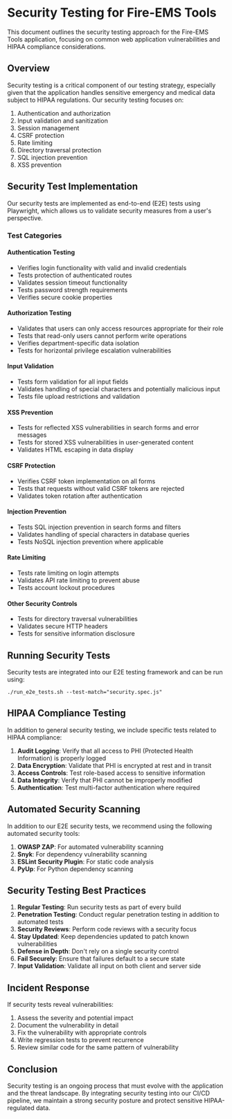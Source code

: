 # Security Testing for Fire-EMS Tools

This document outlines the security testing approach for the Fire-EMS Tools application, focusing on common web application vulnerabilities and HIPAA compliance considerations.

## Overview

Security testing is a critical component of our testing strategy, especially given that the application handles sensitive emergency and medical data subject to HIPAA regulations. Our security testing focuses on:

1. Authentication and authorization
2. Input validation and sanitization
3. Session management
4. CSRF protection
5. Rate limiting
6. Directory traversal protection
7. SQL injection prevention
8. XSS prevention

## Security Test Implementation

Our security tests are implemented as end-to-end (E2E) tests using Playwright, which allows us to validate security measures from a user's perspective.

### Test Categories

#### Authentication Testing

- Verifies login functionality with valid and invalid credentials
- Tests protection of authenticated routes
- Validates session timeout functionality
- Tests password strength requirements
- Verifies secure cookie properties

#### Authorization Testing

- Validates that users can only access resources appropriate for their role
- Tests that read-only users cannot perform write operations
- Verifies department-specific data isolation
- Tests for horizontal privilege escalation vulnerabilities

#### Input Validation

- Tests form validation for all input fields
- Validates handling of special characters and potentially malicious input
- Tests file upload restrictions and validation

#### XSS Prevention

- Tests for reflected XSS vulnerabilities in search forms and error messages
- Tests for stored XSS vulnerabilities in user-generated content
- Validates HTML escaping in data display

#### CSRF Protection

- Verifies CSRF token implementation on all forms
- Tests that requests without valid CSRF tokens are rejected
- Validates token rotation after authentication

#### Injection Prevention

- Tests SQL injection prevention in search forms and filters
- Validates handling of special characters in database queries
- Tests NoSQL injection prevention where applicable

#### Rate Limiting

- Tests rate limiting on login attempts
- Validates API rate limiting to prevent abuse
- Tests account lockout procedures

#### Other Security Controls

- Tests for directory traversal vulnerabilities
- Validates secure HTTP headers
- Tests for sensitive information disclosure

## Running Security Tests

Security tests are integrated into our E2E testing framework and can be run using:

```
./run_e2e_tests.sh --test-match="security.spec.js"
```

## HIPAA Compliance Testing

In addition to general security testing, we include specific tests related to HIPAA compliance:

1. **Audit Logging**: Verify that all access to PHI (Protected Health Information) is properly logged
2. **Data Encryption**: Validate that PHI is encrypted at rest and in transit
3. **Access Controls**: Test role-based access to sensitive information
4. **Data Integrity**: Verify that PHI cannot be improperly modified
5. **Authentication**: Test multi-factor authentication where required

## Automated Security Scanning

In addition to our E2E security tests, we recommend using the following automated security tools:

1. **OWASP ZAP**: For automated vulnerability scanning
2. **Snyk**: For dependency vulnerability scanning
3. **ESLint Security Plugin**: For static code analysis
4. **PyUp**: For Python dependency scanning

## Security Testing Best Practices

1. **Regular Testing**: Run security tests as part of every build
2. **Penetration Testing**: Conduct regular penetration testing in addition to automated tests
3. **Security Reviews**: Perform code reviews with a security focus
4. **Stay Updated**: Keep dependencies updated to patch known vulnerabilities
5. **Defense in Depth**: Don't rely on a single security control
6. **Fail Securely**: Ensure that failures default to a secure state
7. **Input Validation**: Validate all input on both client and server side

## Incident Response

If security tests reveal vulnerabilities:

1. Assess the severity and potential impact
2. Document the vulnerability in detail
3. Fix the vulnerability with appropriate controls
4. Write regression tests to prevent recurrence
5. Review similar code for the same pattern of vulnerability

## Conclusion

Security testing is an ongoing process that must evolve with the application and the threat landscape. By integrating security testing into our CI/CD pipeline, we maintain a strong security posture and protect sensitive HIPAA-regulated data.